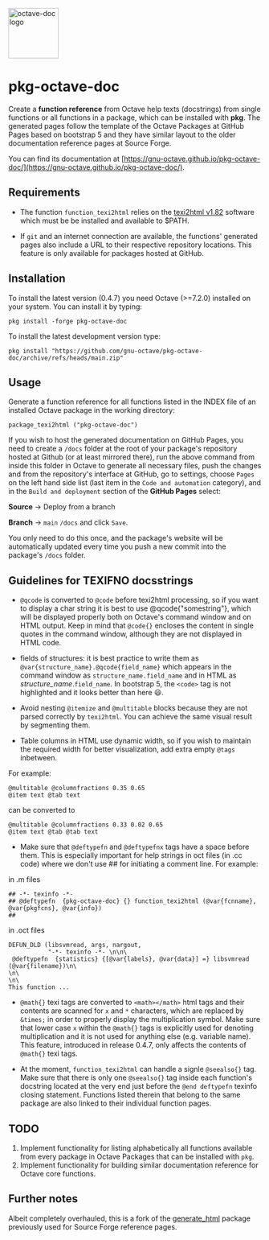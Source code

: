 <img alt="octave-doc logo" width="100"
     src="https://raw.githubusercontent.com/gnu-octave/pkg-octave-doc/main/doc/icon.png">

# pkg-octave-doc

Create a **function reference** from Octave help texts (docstrings)
from single functions or all functions in a package, which can be installed
with **pkg**. The generated pages follow the template of the Octave Packages at
GitHub Pages based on bootstrap 5 and they have similar layout to the older
documentation reference pages at Source Forge.

You can find its documentation at [https://gnu-octave.github.io/pkg-octave-doc/](https://gnu-octave.github.io/pkg-octave-doc/).

## Requirements

* The function `function_texi2html` relies on the
[texi2html v1.82](https://www.nongnu.org/texi2html/) software which must be
be installed and available to $PATH.

* If `git` and an internet connection are available, the functions' generated pages
also include a URL to their respective repository locations.  This feature is only
available for packages hosted at GitHub.


## Installation

To install the latest version (0.4.7) you need Octave (>=7.2.0) installed on your system. You can install it by typing:

```
pkg install -forge pkg-octave-doc
```

To install the latest development version type:

```
pkg install "https://github.com/gnu-octave/pkg-octave-doc/archive/refs/heads/main.zip"
```

## Usage

Generate a function reference for all functions listed in the INDEX file of an
installed Octave package in the working directory:

```
package_texi2html ("pkg-octave-doc")
```

If you wish to host the generated documentation on GitHub Pages, you need to create a `/docs` folder at the root of your package's repository hosted at Github (or at least mirrored there), run the above command from inside this folder in Octave to generate all necessary files, push the changes and from the repository's interface at GitHub, go to settings, choose `Pages` on the left hand side list (last item in the `Code and automation` category), and in the `Build and deployment` section of the <b>GitHub Pages</b> select:

<b>Source</b>  ->  Deploy from a branch

<b>Branch</b>  ->  `main` `/docs` and click `Save`.

You only need to do this once, and the package's website will be automatically updated every time you push a new commit into the package's `/docs` folder.

## Guidelines for TEXIFNO docsstrings


* `@qcode` is converted to `@code` before texi2html processing, so if you want to display a char string it is best to use @qcode{"somestring"}, which will be displayed properly both on Octave's command window and on HTML output. Keep in mind that `@code{}` encloses the content in single quotes in the command window, although they are not displayed in HTML code.

* fields of structures: it is best practice to write them as `@var{structure_name}.@qcode{field_name}` which appears in the command window as `structure_name.field_name` and in HTML as <var>structure_name</var>.<code>field_name</code>. In bootstrap 5, the `<code>` tag is not highlighted and it looks better than here :smiley:.

* Avoid nesting `@itemize` and `@multitable` blocks because they are not parsed correctly by `texi2html`. You can achieve the same visual result by segmenting them.

* Table columns in HTML use dynamic width, so if you wish to maintain the required width for better visualization, add extra empty `@tags` inbetween.

For example:
````
@multitable @columnfractions 0.35 0.65
@item text @tab text
````
can be converted to
````
@multitable @columnfractions 0.33 0.02 0.65
@item text @tab @tab text
````

* Make sure that `@deftypefn` and `@deftypefnx` tags have a space before them.  This is especially important for help strings in oct files (in .cc code) where we don't use ## for initiating a comment line.
For example:

in .m files
````
## -*- texinfo -*-
## @deftypefn  {pkg-octave-doc} {} function_texi2html (@var{fcnname}, @var{pkgfcns}, @var{info})
##
````
in .oct files
````
DEFUN_DLD (libsvmread, args, nargout,
           "-*- texinfo -*- \n\n\
 @deftypefn  {statistics} {[@var{labels}, @var{data}] =} libsvmread (@var{filename})\n\
\n\
\n\
This function ...
````

* `@math{}` texi tags are converted to `<math></math>` html tags and their contents are scanned for `x` and `*` characters, which are replaced by `&times;` in order to properly display the multiplication symbol. Make sure that lower case `x` within the `@math{}` tags is explicitly used for denoting multiplication and it is not used for anything else (e.g. variable name).  This feature, introduced in release 0.4.7, only affects the contents of `@math{}` texi tags. 

* At the moment, `function_texi2html` can handle a signle `@seealso{}` tag. Make sure that there is only one `@seealso{}` tag inside each function's docstring located at the very end just before the `@end deftypefn` texinfo closing statement. Functions listed therein that belong to the same package are also linked to their individual function pages.

## TODO

1. Implement functionality for listing alphabetically all functions available
from every package in Octave Packages that can be installed with `pkg`.
2. Implement functionality for building similar documentation reference for
Octave core functions.


## Further notes

Albeit completely overhauled, this is a fork of the
[generate_html](https://packages.octave.org/generate_html) package previously
used for Source Forge reference pages.

